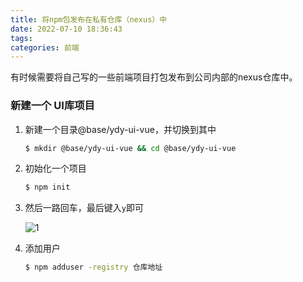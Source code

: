 ```yaml
---
title: 将npm包发布在私有仓库（nexus）中
date: 2022-07-10 18:36:43
tags:
categories: 前端
---
```


有时候需要将自己写的一些前端项目打包发布到公司内部的nexus仓库中。

### 新建一个 UI库项目

1. 新建一个目录@base/ydy-ui-vue，并切换到其中

   ```bash
   $ mkdir @base/ydy-ui-vue && cd @base/ydy-ui-vue
   ```

2. 初始化一个项目

   ```bash
   $ npm init
   ```

3. 然后一路回车，最后键入`y`即可

   ![1](https://tva1.sinaimg.cn/large/e6c9d24ely1h43xr50y85j21m60u00vu.jpg)

4. 添加用户

   ```bash
   $ npm adduser -registry 仓库地址
   ```


